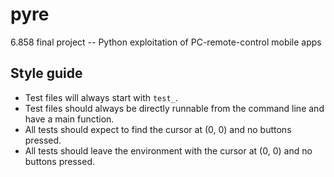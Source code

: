 pyre
====

6.858 final project -- Python exploitation of PC-remote-control mobile apps


Style guide
-----------

* Test files will always start with `test_`.
* Test files should always be directly runnable from the command line and have a main function.
* All tests should expect to find the cursor at (0, 0) and no buttons pressed.
* All tests should leave the environment with the cursor at (0, 0) and no buttons pressed.